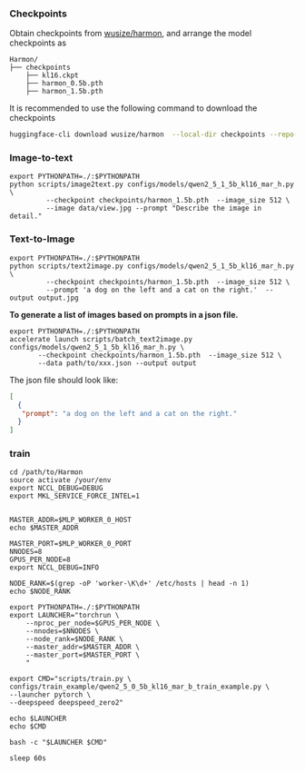 ### Checkpoints
Obtain checkpoints from [wusize/harmon](https://huggingface.co/wusize/harmon), and arrange the model checkpoints as
```text
Harmon/
├── checkpoints
    ├── kl16.ckpt
    ├── harmon_0.5b.pth
    ├── harmon_1.5b.pth
```
It is recommended to use the following command to download the checkpoints
```bash
huggingface-cli download wusize/harmon  --local-dir checkpoints --repo-type model
```


### Image-to-text 


```shell
export PYTHONPATH=./:$PYTHONPATH
python scripts/image2text.py configs/models/qwen2_5_1_5b_kl16_mar_h.py \
         --checkpoint checkpoints/harmon_1.5b.pth  --image_size 512 \
         --image data/view.jpg --prompt "Describe the image in detail."
```

### Text-to-Image

```shell
export PYTHONPATH=./:$PYTHONPATH
python scripts/text2image.py configs/models/qwen2_5_1_5b_kl16_mar_h.py \
         --checkpoint checkpoints/harmon_1.5b.pth  --image_size 512 \
         --prompt 'a dog on the left and a cat on the right.'  --output output.jpg
```

**To generate a list of images based on prompts in a json file.**
```shell
export PYTHONPATH=./:$PYTHONPATH
accelerate launch scripts/batch_text2image.py configs/models/qwen2_5_1_5b_kl16_mar_h.py \
       --checkpoint checkpoints/harmon_1.5b.pth  --image_size 512 \
       --data path/to/xxx.json --output output
```
The json file should look like:

```json
[
  {
   "prompt": "a dog on the left and a cat on the right."
  }
]
```


### train

```shell
cd /path/to/Harmon
source activate /your/env
export NCCL_DEBUG=DEBUG
export MKL_SERVICE_FORCE_INTEL=1


MASTER_ADDR=$MLP_WORKER_0_HOST
echo $MASTER_ADDR

MASTER_PORT=$MLP_WORKER_0_PORT
NNODES=8
GPUS_PER_NODE=8
export NCCL_DEBUG=INFO

NODE_RANK=$(grep -oP 'worker-\K\d+' /etc/hosts | head -n 1)
echo $NODE_RANK

export PYTHONPATH=./:$PYTHONPATH
export LAUNCHER="torchrun \
    --nproc_per_node=$GPUS_PER_NODE \
    --nnodes=$NNODES \
    --node_rank=$NODE_RANK \
    --master_addr=$MASTER_ADDR \
    --master_port=$MASTER_PORT \
    "

export CMD="scripts/train.py \
configs/train_example/qwen2_5_0_5b_kl16_mar_b_train_example.py \
--launcher pytorch \
--deepspeed deepspeed_zero2"

echo $LAUNCHER
echo $CMD

bash -c "$LAUNCHER $CMD"

sleep 60s

```
